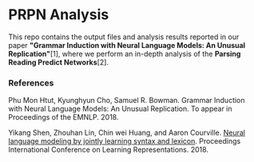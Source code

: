 # PRPN Analysis

This repo contains the output files and analysis results reported in our paper **"Grammar Induction with Neural Language Models: An Unusual Replication"**[1], where we perform an in-depth analysis of the **Parsing Reading Predict Networks**[2].


### References
Phu Mon Htut, Kyunghyun Cho, Samuel R. Bowman. Grammar Induction with Neural Language Models: An Unusual Replication. To appear in Proceedings of the EMNLP. 2018.

Yikang Shen, Zhouhan Lin, Chin wei Huang, and Aaron Courville. [Neural language modeling by jointly learning syntax and lexicon](https://arxiv.org/abs/1711.02013). Proceedings  International Conference on Learning Representations. 2018.

